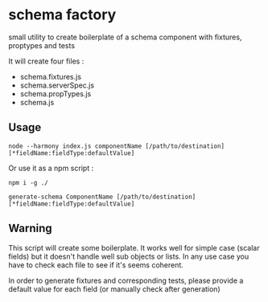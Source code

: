 # schema factory
small utility to create boilerplate of a schema component with fixtures, proptypes and tests

It will create four files :
* schema.fixtures.js
* schema.serverSpec.js
* schema.propTypes.js
* schema.js

## Usage
`node --harmony index.js componentName [/path/to/destination] [*fieldName:fieldType:defaultValue]`

Or use it as a npm script :

`npm i -g ./`

`generate-schema ComponentName [/path/to/destination] [*fieldName:fieldType:defaultValue]`

## Warning
This script will create some boilerplate. It works well for simple case (scalar fields) but it doesn't handle well sub objects or lists.
In any use case you have to check each file to see if it's seems coherent.

In order to generate fixtures and corresponding tests, please provide a default value for each field (or manually check after generation)

